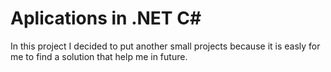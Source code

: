 # Aplications in .NET C#
In this project I decided to put another small projects because  it is easly for me to find a solution that help me in future.
